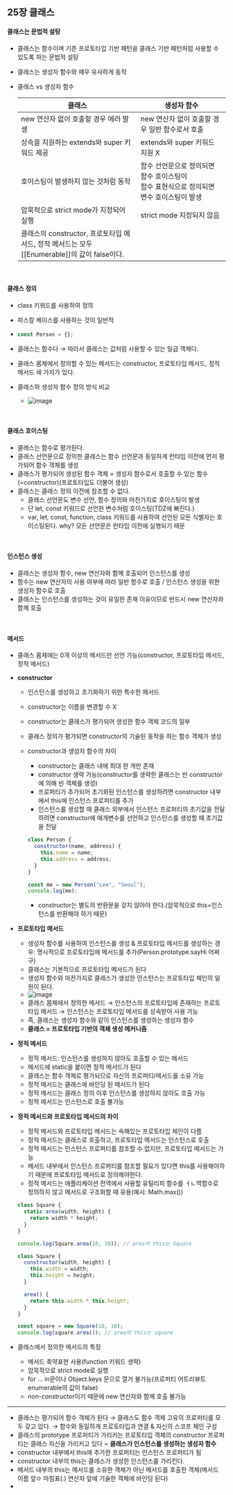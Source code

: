 ## 25장 클래스

#### 클래스는 문법적 설탕

- 클래스는 함수이며 기존 프로토타입 기반 패턴을 클래스 기반 패턴처럼 사용할 수 있도록 하는 문법적 설탕

- 클래스는 생성자 함수와 매우 유사하게 동작

- 클래스 vs 생성자 함수

  | 클래스                                                                                            | 생성자 함수                                                                                 |
  | ------------------------------------------------------------------------------------------------- | ------------------------------------------------------------------------------------------- |
  | new 연산자 없이 호출할 경우 에러 발생                                                             | new 연산자 없이 호출할 경우 일반 함수로서 호출                                              |
  | 상속을 지원하는 extends와 super 키워드 제공                                                       | extends와 super 키워드 지원 X                                                               |
  | 호이스팅이 발생하지 않는 것처럼 동작                                                              | 함수 선언문으로 정의되면 함수 호이스팅이<br />함수 표현식으로 정의되면 변수 호이스팅이 발생 |
  | 암묵적으로 strict mode가 지정되어 실행                                                            | strict mode 지정되지 않음                                                                   |
  | 클래스의 constructor, 프로토타입 메서드, 정적 메서드는 모두<br />[[Enumerable]]의 값이 false이다. |                                                                                             |

<br>

#### 클래스 정의

- class 키워드를 사용하여 정의

- 파스칼 케이스를 사용하는 것이 일반적

- ```javascript
  const Person = {};
  ```

- 클래스는 함수다 → 따라서 클래스는 값처럼 사용할 수 있는 일급 객체다.

- 클래스 몸체에서 정의할 수 있는 메서드는 constructor, 프로토타입 메서드, 정적 메서드 세 가지가 있다.

- 클래스와 생성자 함수 정의 방식 비교

  - ![image](https://user-images.githubusercontent.com/77482972/175292043-97af6042-682c-422c-95d2-24e5d611ce0d.png)

<br>

#### 클래스 호이스팅

- 클래스는 함수로 평가된다.
- 클래스 선언문으로 정의한 클래스는 함수 선언문과 동일하게 런타임 이전에 먼저 평가되어 함수 객체를 생성
- 클래스가 평가되어 생성된 함수 객체 = 생성자 함수로서 호출할 수 있는 함수(=constructor)(프로토타입도 더불어 생성)
- 클래스는 클래스 정의 이전에 참조할 수 없다.
  - 클래스 선언문도 변수 선언, 함수 정의와 마찬가지로 호이스팅이 발생
  - 단 let, const 키워드로 선언한 변수처럼 호이스팅(TDZ에 빠진다.)
  - var, let, const, function, class 키워드를 사용하여 선언된 모든 식별자는 호이스팅된다. why? 모든 선언문은 런타임 이전에 실행되기 때문

<br>

#### 인스턴스 생성

- 클래스는 생성자 함수, new 연산자와 함께 호출되어 인스턴스를 생성
- 함수는 new 연산자의 사용 여부에 따라 일반 함수로 호출 / 인스턴스 생성을 위한 생성자 함수로 호출
- 클래스는 인스턴스를 생성하는 것이 유일한 존재 이유이므로 반드시 new 연산자와 함께 호출

<br>

#### 메서드

- 클래스 몸체에는 0개 이상의 메서드만 선언 가능(constructor, 프로토타입 메서드, 정적 메서드)
- **constructor**

  - 인스턴스를 생성하고 초기화하기 위한 특수한 메서드
  - constructor는 이름을 변경할 수 X
  - constructor는 클래스가 평가되어 생성한 함수 객체 코드의 일부
  - 클래스 정의가 평가되면 constructor의 기술된 동작을 하는 함수 객체가 생성
  - constructor과 생성자 함수의 차이

    - constructor는 클래스 내에 최대 한 개만 존재
    - constructor 생략 가능(constructor를 생략한 클래스는 빈 constructor에 의해 빈 객체를 생성)
    - 프로퍼티가 추가되어 초기화된 인스턴스를 생성하려면 constructor 내부에서 this에 인스턴스 프로퍼티를 추가
    - 인스턴스를 생성할 때 클래스 외부에서 인스턴스 프로퍼티의 초기값을 전달하려면 constructor에 매개변수를 선언하고 인스턴스를 생성할 때 초기값을 전달

    ```javascript
    class Person {
      constructor(name, address) {
        this.name = name;
        this.address = address;
      }
    }

    const me = new Person("Lee", "Seoul");
    console.log(me);
    ```

    - constructor는 별도의 반환문을 갖지 않아야 한다.(암묵적으로 this=인스턴스를 반환해야 하기 때문)

- **프로토타입 메서드**
  - 생성자 함수를 사용하여 인스턴스를 생성 & 프로토타입 메서드를 생성하는 경우: 명시적으로 프로토타입에 메서드를 추가(Person.prototype.sayHi 어쩌구)
  - 클래스는 기본적으로 프로토타입 메서드가 된다
  - 생성자 함수와 마찬가지로 클래스가 생성한 인스턴스는 프로토타입 체인의 일원이 된다.
  - ![image](https://user-images.githubusercontent.com/77482972/181526531-afc42f98-8dea-4c54-a4af-9dadbbf52029.png)
  - 클래스 몸체에서 정의한 메서드 → 인스턴스의 프로토타입에 존재하는 프로토타입 메서드 → 인스턴스는 프로토타입 메서드를 상속받아 사용 가능
  - 즉, 클래스는 생성자 함수와 같이 인스턴스를 생성하는 생성자 함수
  - **클래스 = 프로토타입 기반의 객체 생성 메커니즘**
- **정적 메서드**
  - 정적 메서드: 인스턴스를 생성하지 않아도 호출할 수 있는 메서드
  - 메서드에 static을 붙이면 정적 메서드가 된다
  - 클래스는 함수 객체로 평가되므로 자신의 프로퍼티/메서드를 소유 가능
  - 정적 메서드는 클래스에 바인딩 된 메서드가 된다
  - 정적 메서드는 클래스 정의 이후 인스턴스를 생성하지 않아도 호출 가능
  - 정적 메서드는 인스턴스로 호출 불가능
- **정적 메서드와 프로토타입 메서드의 차이**

  - 정적 메서드와 프로토타입 메서드는 속해있는 프로토타입 체인이 다름
  - 정적 메서드는 클래스로 호출하고, 프로토타입 메서드는 인스턴스로 호출
  - 정적 메서드는 인스턴스 프로퍼티를 참조할 수 없지만, 프로토타입 메서드는 가능
  - 메서드 내부에서 인스턴스 프로퍼티를 참조할 필요가 있다면 this를 사용해야하기 때문에 프로토타입 메서드로 정의해야한다.
  - 정적 메서드는 애플리케이션 전역에서 사용할 유틸리피 함수를 ㅓㄴ역함수로 정의하지 않고 메서드로 구조화할 때 유용(예시: Math.max())

  ```javascript
  class Square {
    static area(width, height) {
      return width * height;
    }
  }

  console.log(Square.area(10, 10)); // area의 this는 Square

  class Square {
    constructor(width, height) {
      this.width = width;
      this.height = height;
    }

    area() {
      return this.width * this.height;
    }
  }

  const square = new Square(10, 10);
  console.log(square.area()); // area의 this는 square
  ```

- 클래스에서 정의한 메서드의 특징
  - 메서드 축약표현 사용(function 키워드 생략)
  - 암묵적으로 strict mode로 실행
  - for ... in문이나 Object.keys 문으로 열거 불가능(프로퍼티 어트리뷰트 enumerable의 값이 false)
  - non-constructor이기 때문에 new 연산자와 함께 호출 불가능

---

- 클래스는 평가되어 함수 객체가 된다 → 클래스도 함수 객체 고유의 프로퍼티를 모두 갖고 있다. → 함수와 동일하게 프로토타입과 연결 & 자신의 스코프 체인 구성
- 클래스의 prototype 프로퍼티가 가리키는 프로토타입 객체의 constructor 프로퍼티는 클래스 자신을 가리키고 있다 = **클래스가 인스턴스를 생성하는 생성자 함수**
- constructor 내부에서 this에 추가한 프로퍼티는 인스턴스 프로퍼티가 됨
- constructor 내부의 this는 클래스가 생성한 인스턴스를 가리킨다.
- 메서드 내부의 this는 메서드를 소유한 객체가 아닌 메서드를 호출한 객체(메서드 이름 앞ㅇ 마침표(.) 연산자 앞에 기술한 객체에 바인딩 된다)
-
